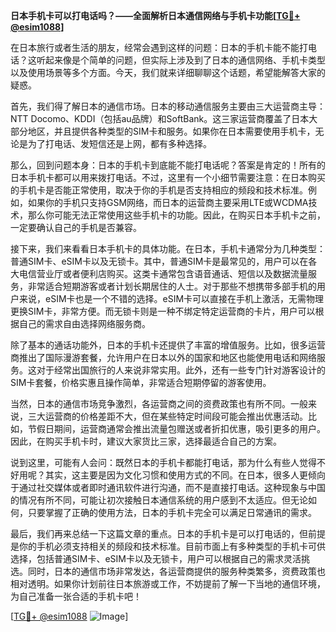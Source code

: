 **日本手机卡可以打电话吗？——全面解析日本通信网络与手机卡功能[[TG💪+ @esim1088](https://t.me/s/esim1088)]**

在日本旅行或者生活的朋友，经常会遇到这样的问题：日本的手机卡能不能打电话？这听起来像是个简单的问题，但实际上涉及到了日本的通信网络、手机卡类型以及使用场景等多个方面。今天，我们就来详细聊聊这个话题，希望能解答大家的疑惑。

首先，我们得了解日本的通信市场。日本的移动通信服务主要由三大运营商主导：NTT Docomo、KDDI（包括au品牌）和SoftBank。这三家运营商覆盖了日本大部分地区，并且提供各种类型的SIM卡和服务。如果你在日本需要使用手机卡，无论是为了打电话、发短信还是上网，都有多种选择。

那么，回到问题本身：日本的手机卡到底能不能打电话呢？答案是肯定的！所有的日本手机卡都可以用来拨打电话。不过，这里有一个小细节需要注意：在日本购买的手机卡是否能正常使用，取决于你的手机是否支持相应的频段和技术标准。例如，如果你的手机只支持GSM网络，而日本的运营商主要采用LTE或WCDMA技术，那么你可能无法正常使用这些手机卡的功能。因此，在购买日本手机卡之前，一定要确认自己的手机是否兼容。

接下来，我们来看看日本手机卡的具体功能。在日本，手机卡通常分为几种类型：普通SIM卡、eSIM卡以及无锁卡。其中，普通SIM卡是最常见的，用户可以在各大电信营业厅或者便利店购买。这类卡通常包含语音通话、短信以及数据流量服务，非常适合短期游客或者计划长期居住的人士。对于那些不想携带多部手机的用户来说，eSIM卡也是一个不错的选择。eSIM卡可以直接在手机上激活，无需物理更换SIM卡，非常方便。而无锁卡则是一种不绑定特定运营商的卡片，用户可以根据自己的需求自由选择网络服务商。

除了基本的通话功能外，日本的手机卡还提供了丰富的增值服务。比如，很多运营商推出了国际漫游套餐，允许用户在日本以外的国家和地区也能使用电话和网络服务。这对于经常出国旅行的人来说非常实用。此外，还有一些专门针对游客设计的SIM卡套餐，价格实惠且操作简单，非常适合短期停留的游客使用。

当然，日本的通信市场竞争激烈，各运营商之间的资费政策也有所不同。一般来说，三大运营商的价格差距不大，但在某些特定时间段可能会推出优惠活动。比如，节假日期间，运营商通常会推出流量包赠送或者折扣优惠，吸引更多的用户。因此，在购买手机卡时，建议大家货比三家，选择最适合自己的方案。

说到这里，可能有人会问：既然日本的手机卡都能打电话，那为什么有些人觉得不好用呢？其实，这主要是因为文化习惯和使用方式的不同。在日本，很多人更倾向于通过社交媒体或者即时通讯软件进行沟通，而不是直接打电话。这种现象与中国的情况有所不同，可能让初次接触日本通信系统的用户感到不太适应。但无论如何，只要掌握了正确的使用方法，日本的手机卡完全可以满足日常通讯的需求。

最后，我们再来总结一下这篇文章的重点。日本的手机卡是可以打电话的，但前提是你的手机必须支持相关的频段和技术标准。目前市面上有多种类型的手机卡可供选择，包括普通SIM卡、eSIM卡以及无锁卡，用户可以根据自己的需求灵活挑选。同时，日本的通信市场非常发达，各运营商提供的服务种类繁多，资费政策也相对透明。如果你计划前往日本旅游或工作，不妨提前了解一下当地的通信环境，为自己准备一张合适的手机卡吧！

[[TG💪+ @esim1088](https://t.me/s/esim1088) ![Image](https://i.postimg.cc/4NQfJmqS/Snipaste-2025-05-13-00-14-12.png)]